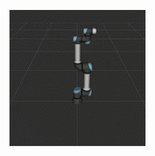 ![HI!](https://github.com/Lawrytime/RoboDiffuse/blob/main/assets/Ground%20Truth%20Samples/Waving%20Hello.gif)

